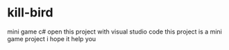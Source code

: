 # kill-bird
mini game c#
open this project with visual studio code
this project is a mini game project
i hope it help you
